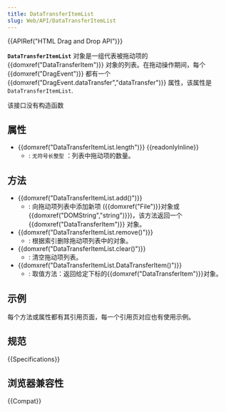 ```yaml
---
title: DataTransferItemList
slug: Web/API/DataTransferItemList
---
```

{{APIRef("HTML Drag and Drop API")}}

**`DataTransferItemList`** 对象是一组代表被拖动项的{{domxref("DataTransferItem")}} 对象的列表。在拖动操作期间，每个{{domxref("DragEvent")}} 都有一个 {{domxref("DragEvent.dataTransfer","dataTransfer")}} 属性，该属性是 `DataTransferItemList`.

该接口没有构造函数

## 属性

- {{domxref("DataTransferItemList.length")}} {{readonlyInline}}
  - : `无符号长整型` ：列表中拖动项的数量。

## 方法

- {{domxref("DataTransferItemList.add()")}}
  - : 向拖动项列表中添加新项 ({{domxref("File")}}对象或{{domxref("DOMString","string")}})，该方法返回一个 {{domxref("DataTransferItem")}} 对象。
- {{domxref("DataTransferItemList.remove()")}}
  - : 根据索引删除拖动项列表中的对象。
- {{domxref("DataTransferItemList.clear()")}}
  - : 清空拖动项列表。
- {{domxref("DataTransferItemList.DataTransferItem()")}}
  - : 取值方法：返回给定下标的{{domxref("DataTransferItem")}}对象。

## 示例

每个方法或属性都有其引用页面，每一个引用页对应也有使用示例。

## 规范

{{Specifications}}

## 浏览器兼容性

{{Compat}}
